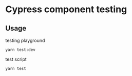 # Cypress component testing

## Usage

testing playground

```
yarn test:dev
```

test script

```
yarn test
```

